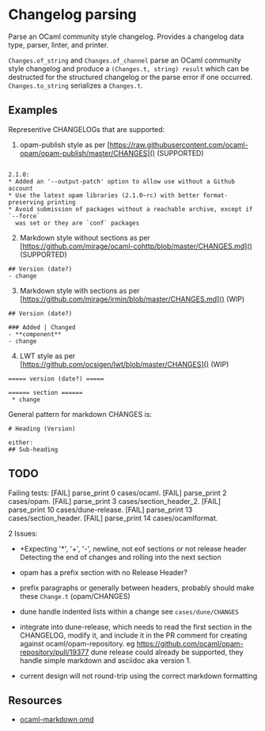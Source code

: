 Changelog parsing
==========

Parse an OCaml community style changelog.
Provides a changelog data type, parser, linter, and printer.

`Changes.of_string` and `Changes.of_channel` parse an OCaml community
style changelog and produce a `(Changes.t, string)
result` which can be destructed for the structured changelog or the
parse error if one occurred. `Changes.to_string` serializes a `Changes.t`.

Examples
----------
Representive CHANGELOGs that are supported:

 1. opam-publish style as per [https://raw.githubusercontent.com/ocaml-opam/opam-publish/master/CHANGES]() (SUPPORTED)

```

2.1.0:
* Added an '--output-patch' option to allow use without a Github account
* Use the latest opam libraries (2.1.0~rc) with better format-preserving printing
* Avoid submission of packages without a reachable archive, except if `--force`
  was set or they are `conf` packages
```

 2. Markdown style without sections as per [https://github.com/mirage/ocaml-cohttp/blob/master/CHANGES.md]() (SUPPORTED)

```
## Version (date?)
- change

```

 3. Markdown style with sections as per [https://github.com/mirage/irmin/blob/master/CHANGES.md]() (WIP)

```
## Version (date?)

### Added | Changed
- **component**
- change

```

 4. LWT style as per [https://github.com/ocsigen/lwt/blob/master/CHANGES]() (WIP)

```
===== version (date?) =====

====== section ======
 * change

```


General pattern for markdown CHANGES is:

```
# Heading (Version)

either:
## Sub-heading

```

TODO
----------

Failing tests:
  [FAIL]        parse_print          0   cases/ocaml.
  [FAIL]        parse_print          2   cases/opam.
  [FAIL]        parse_print          3   cases/section_header_2.
  [FAIL]        parse_print         10   cases/dune-release.
  [FAIL]        parse_print         13   cases/section_header.
  [FAIL]        parse_print         14   cases/ocamlformat.

2 Issues:
 * +Expecting '*', '+', '-', newline, not eof sections or not release header
 Detecting the end of changes and rolling into the next section
 * opam has a prefix section with no Release Header?


 * prefix paragraphs or generally between headers, probably should make these `Change.t` (opam/CHANGES)
 * dune handle indented lists within a change see `cases/dune/CHANGES`

 * integrate into dune-release, which needs to read the first section in the CHANGELOG,
   modify it, and include it in the PR comment for creating against ocaml/opam-repository.
   eg https://github.com/ocaml/opam-repository/pull/19377
   dune release could already be supported, they handle simple markdown and asciidoc aka version 1.

 * current design will not round-trip using the correct markdown formatting

Resources
----------

 * [ocaml-markdown omd](https://github.com/ocaml/omd)